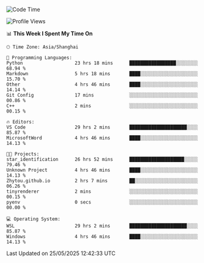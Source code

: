 <!--START_SECTION:waka-->
![Code Time](http://img.shields.io/badge/Code%20Time-2%2C906%20hrs%2025%20mins-blue)

![Profile Views](http://img.shields.io/badge/Profile%20Views-0-blue)

📊 **This Week I Spent My Time On** 

```text
🕑︎ Time Zone: Asia/Shanghai

💬 Programming Languages: 
Python                   23 hrs 18 mins      █████████████████░░░░░░░░   68.94 % 
Markdown                 5 hrs 18 mins       ████░░░░░░░░░░░░░░░░░░░░░   15.70 % 
Other                    4 hrs 46 mins       ████░░░░░░░░░░░░░░░░░░░░░   14.14 % 
Git Config               17 mins             ░░░░░░░░░░░░░░░░░░░░░░░░░   00.86 % 
C++                      2 mins              ░░░░░░░░░░░░░░░░░░░░░░░░░   00.15 % 

🔥 Editors: 
VS Code                  29 hrs 2 mins       █████████████████████░░░░   85.87 % 
MicrosoftWord            4 hrs 46 mins       ████░░░░░░░░░░░░░░░░░░░░░   14.13 % 

🐱‍💻 Projects: 
star_identification      26 hrs 52 mins      ████████████████████░░░░░   79.46 % 
Unknown Project          4 hrs 46 mins       ████░░░░░░░░░░░░░░░░░░░░░   14.13 % 
Zhytou.github.io         2 hrs 7 mins        ██░░░░░░░░░░░░░░░░░░░░░░░   06.26 % 
tinyrenderer             2 mins              ░░░░░░░░░░░░░░░░░░░░░░░░░   00.15 % 
pyenv                    0 secs              ░░░░░░░░░░░░░░░░░░░░░░░░░   00.00 % 

💻 Operating System: 
WSL                      29 hrs 2 mins       █████████████████████░░░░   85.87 % 
Windows                  4 hrs 46 mins       ████░░░░░░░░░░░░░░░░░░░░░   14.13 % 
```


 Last Updated on 25/05/2025 12:42:33 UTC
<!--END_SECTION:waka-->